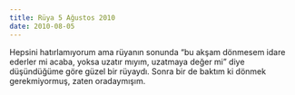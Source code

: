 ```yaml
---
title: Rüya 5 Ağustos 2010
date: 2010-08-05
---
```


Hepsini hatırlamıyorum ama rüyanın sonunda “bu akşam dönmesem idare
ederler mi acaba, yoksa uzatır mıyım, uzatmaya değer mi” diye
düşündüğüme göre güzel bir rüyaydı. Sonra bir de baktım ki dönmek
gerekmiyormuş, zaten oradaymışım.
